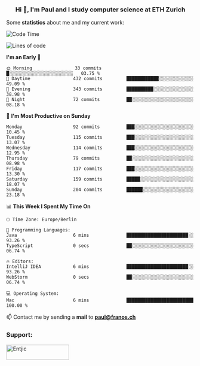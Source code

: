 <h3 align="center">Hi 👋, I'm Paul and I study computer science at ETH Zurich</h3>


Some **statistics** about me and my current work:

<!--START_SECTION:waka-->
![Code Time](http://img.shields.io/badge/Code%20Time-1%2C278%20hrs%2049%20mins-blue)

![Lines of code](https://img.shields.io/badge/From%20Hello%20World%20I%27ve%20Written-1.8%20million%20lines%20of%20code-blue)

**I'm an Early 🐤** 

```text
🌞 Morning                33 commits          █░░░░░░░░░░░░░░░░░░░░░░░░   03.75 % 
🌆 Daytime                432 commits         ████████████░░░░░░░░░░░░░   49.09 % 
🌃 Evening                343 commits         ██████████░░░░░░░░░░░░░░░   38.98 % 
🌙 Night                  72 commits          ██░░░░░░░░░░░░░░░░░░░░░░░   08.18 % 
```
📅 **I'm Most Productive on Sunday** 

```text
Monday                   92 commits          ███░░░░░░░░░░░░░░░░░░░░░░   10.45 % 
Tuesday                  115 commits         ███░░░░░░░░░░░░░░░░░░░░░░   13.07 % 
Wednesday                114 commits         ███░░░░░░░░░░░░░░░░░░░░░░   12.95 % 
Thursday                 79 commits          ██░░░░░░░░░░░░░░░░░░░░░░░   08.98 % 
Friday                   117 commits         ███░░░░░░░░░░░░░░░░░░░░░░   13.30 % 
Saturday                 159 commits         █████░░░░░░░░░░░░░░░░░░░░   18.07 % 
Sunday                   204 commits         ██████░░░░░░░░░░░░░░░░░░░   23.18 % 
```


📊 **This Week I Spent My Time On** 

```text
🕑︎ Time Zone: Europe/Berlin

💬 Programming Languages: 
Java                     6 mins              ███████████████████████░░   93.26 % 
TypeScript               0 secs              ██░░░░░░░░░░░░░░░░░░░░░░░   06.74 % 

🔥 Editors: 
IntelliJ IDEA            6 mins              ███████████████████████░░   93.26 % 
WebStorm                 0 secs              ██░░░░░░░░░░░░░░░░░░░░░░░   06.74 % 

💻 Operating System: 
Mac                      6 mins              █████████████████████████   100.00 % 
```


<!--END_SECTION:waka-->

📫 Contact me by sending a **mail** to **paul@franos.ch**

<h3 align="left">Support:</h3>
<p><a href="https://ko-fi.com/Entjic"> <img align="left" src="https://cdn.ko-fi.com/cdn/kofi3.png?v=3" height="40" width="168" alt="Entjic" /></a></p>
